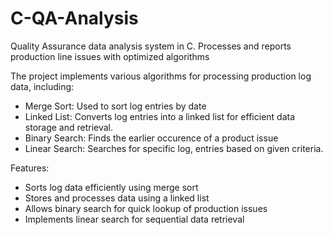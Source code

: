 # C-QA-Analysis
Quality Assurance data analysis system in C. Processes and reports production line issues with optimized algorithms

The project implements various algorithms for processing production log data, including:
- Merge Sort: Used to sort log entries by date
- Linked List: Converts log entries into a linked list for efficient data storage and retrieval.
- Binary Search: Finds the earlier occurence of a product issue
- Linear Search: Searches for specific log, entries based on given criteria.

Features: 
- Sorts log data efficiently using merge sort
- Stores and processes data using a linked list
- Allows binary search for quick lookup of production issues
- Implements linear search for sequential data retrieval
